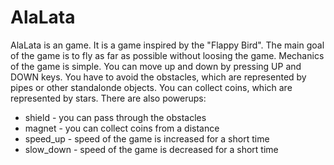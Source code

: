 # AlaLata

AlaLata is an game. It is a game inspired by the "Flappy Bird".
The main goal of the game is to fly as far as possible without loosing the game.
Mechanics of the game is simple. You can move up and down by pressing UP and DOWN keys.
You have to avoid the obstacles, which are represented by pipes or other standalonde objects.
You can collect coins, which are represented by stars.
There are also powerups:
- shield - you can pass through the obstacles
- magnet - you can collect coins from a distance
- speed_up - speed of the game is increased for a short time
- slow_down - speed of the game is decreased for a short time

